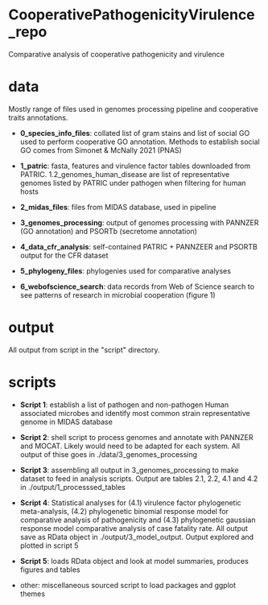 # CooperativePathogenicityVirulence_repo
 Comparative analysis of cooperative pathogenicity and virulence
 
 # data
 
 Mostly range of files used in genomes processing pipeline and cooperative traits annotations.
 
- **0_species_info_files**: collated list of gram stains and list of social GO used to perform cooperative GO annotation. Methods to establish social GO comes from Simonet & McNally 2021 (PNAS)

- **1_patric**: fasta, features and virulence factor tables downloaded from PATRIC. 1.2_genomes_human_disease are list of representative genomes listed by PATRIC under pathogen when filtering for human hosts

- **2_midas_files**: files from MIDAS database, used in pipeline

- **3_genomes_processing**: output of genomes processing with PANNZER (GO annotation) and PSORTb (secretome annotation)

- **4_data_cfr_analysis**: self-contained PATRIC + PANNZEER and PSORTB output for the CFR dataset

- **5_phylogeny_files**: phylogenies used for comparative analyses

- **6_webofscience_search**: data records from Web of Science search to see patterns of research in microbial cooperation (figure 1)



 # output
 
All output from script in the "script" directory.

# scripts

- **Script 1**: establish a list of pathogen and non-pathogen Human associated microbes and identify most common strain representative genome in MIDAS database

- **Script 2**: shell script to process genomes and annotate with PANNZER and MOCAT. Likely would need to be adapted for each system. All output of thise goes in ./data/3_genomes_processing

- **Script 3**: assembling all output in 3_genomes_processing to make dataset to feed in analysis scripts. Output are tables 2.1, 2.2, 4.1 and 4.2 in ./output/1_processsed_tables

- **Script 4**: Statistical analyses for (4.1) virulence factor phylogenetic meta-analysis, (4.2) phylogenetic binomial response model for comparative analysis of pathogenicity and (4.3) phylogenetic gaussian response model comparative analysis of case fatality rate. All output save as RData object in ./output/3_model_output. Output explored and plotted in script 5

- **Script 5**: loads RData object and look at model summaries, produces figures and tables

- other: miscellaneous sourced script to load packages and ggplot themes


